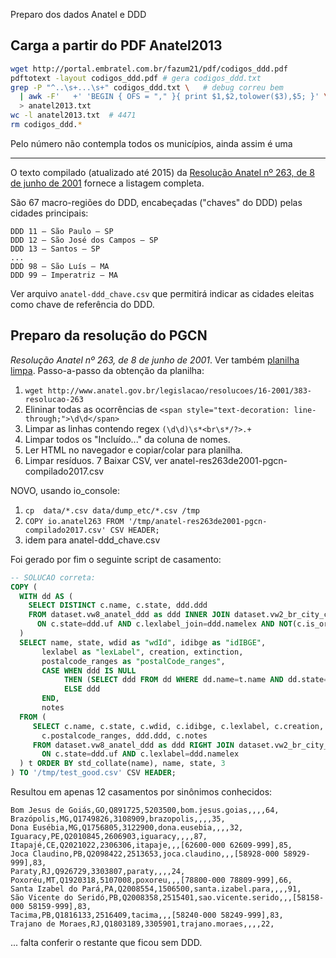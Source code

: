 Preparo dos dados Anatel e DDD

## Carga a partir do PDF Anatel2013

```sh
wget http://portal.embratel.com.br/fazum21/pdf/codigos_ddd.pdf
pdftotext -layout codigos_ddd.pdf # gera codigos_ddd.txt
grep -P "^..\s+...\s+" codigos_ddd.txt \   # debug correu bem
  | awk -F'   +' 'BEGIN { OFS = "," }{ print $1,$2,tolower($3),$5; }' \
  > anatel2013.txt
wc -l anatel2013.txt  # 4471
rm codigos_ddd.*
```
Pelo número não contempla todos os municípios, ainda assim é uma

------

O texto compilado (atualizado até 2015) da [Resolução Anatel nº 263, de 8 de junho de 2001](http://www.anatel.gov.br/legislacao/resolucoes/16-2001/383-resolucao-263) fornece a listagem completa.

São 67 macro-regiões do DDD, encabeçadas ("chaves" do DDD) pelas cidades principais:
```
DDD 11 – São Paulo – SP
DDD 12 – São José dos Campos – SP
DDD 13 – Santos – SP
...
DDD 98 – São Luís – MA
DDD 99 – Imperatriz – MA
```
Ver arquivo `anatel-ddd_chave.csv` que permitirá indicar as cidades eleitas como chave de referência do DDD.

## Preparo da resolução do PGCN
*Resolução Anatel nº 263, de 8 de junho de 2001*.  Ver também [planilha limpa](https://docs.google.com/spreadsheets/d/1C6Z9UsGID_9ITFytud5rwQRelRIXHmZmAn5Zia-kdF8/edit?usp=sharing). Passo-a-passo da obtenção da planilha:

1. `wget http://www.anatel.gov.br/legislacao/resolucoes/16-2001/383-resolucao-263`
2. Elininar todas as ocorrências de `<span style="text-decoration: line-through;">\d\d</span>`
3. Limpar as linhas contendo regex `(\d\d)\s*<br\s*/?>.+`
4. Limpar todos os "Incluído..." da coluna de nomes.
5. Ler HTML no navegador e copiar/colar para planilha.
6. Limpar resíduos.
7 Baixar CSV, ver anatel-res263de2001-pgcn-compilado2017.csv


NOVO, usando io_console:
1. `cp  data/*.csv data/dump_etc/*.csv /tmp`
2. `COPY io.anatel263 FROM '/tmp/anatel-res263de2001-pgcn-compilado2017.csv' CSV HEADER;`
3. idem para anatel-ddd_chave.csv

Foi gerado por fim o seguinte script de casamento:
```sql
-- SOLUCAO correta:
COPY (
  WITH dd AS (
    SELECT DISTINCT c.name, c.state, ddd.ddd
    FROM dataset.vw8_anatel_ddd as ddd INNER JOIN dataset.vw2_br_city_codes_tojoin_synonyms c
      ON c.state=ddd.uf AND c.lexlabel_join=ddd.namelex AND NOT(c.is_original)
  )
  SELECT name, state, wdid as "wdId", idibge as "idIBGE",
       lexlabel as "lexLabel", creation, extinction,
       postalcode_ranges as "postalCode_ranges",
       CASE WHEN ddd IS NULL
            THEN (SELECT ddd FROM dd WHERE dd.name=t.name AND dd.state=t.state)
            ELSE ddd
       END,
       notes
  FROM (
     SELECT c.name, c.state, c.wdid, c.idibge, c.lexlabel, c.creation, c.extinction,
       c.postalcode_ranges, ddd.ddd, c.notes
     FROM dataset.vw8_anatel_ddd as ddd RIGHT JOIN dataset.vw2_br_city_codes c
       ON c.state=ddd.uf AND c.lexlabel=ddd.namelex
  ) t ORDER BY std_collate(name), name, state, 3
) TO '/tmp/test_good.csv' CSV HEADER;
```
Resultou em apenas 12 casamentos por sinônimos conhecidos:

```
Bom Jesus de Goiás,GO,Q891725,5203500,bom.jesus.goias,,,,64,
Brazópolis,MG,Q1749826,3108909,brazopolis,,,,35,
Dona Eusébia,MG,Q1756805,3122900,dona.eusebia,,,,32,
Iguaracy,PE,Q2010845,2606903,iguaracy,,,,87,
Itapajé,CE,Q2021022,2306306,itapaje,,,[62600-000 62609-999],85,
Joca Claudino,PB,Q2098422,2513653,joca.claudino,,,[58928-000 58929-999],83,
Paraty,RJ,Q926729,3303807,paraty,,,,24,
Poxoréu,MT,Q1920318,5107008,poxoreu,,,[78800-000 78809-999],66,
Santa Izabel do Pará,PA,Q2008554,1506500,santa.izabel.para,,,,91,
São Vicente do Seridó,PB,Q2008358,2515401,sao.vicente.serido,,,[58158-000 58159-999],83,
Tacima,PB,Q1816133,2516409,tacima,,,[58240-000 58249-999],83,
Trajano de Moraes,RJ,Q1803189,3305901,trajano.moraes,,,,22,
```
... falta conferir o restante que ficou sem DDD.
